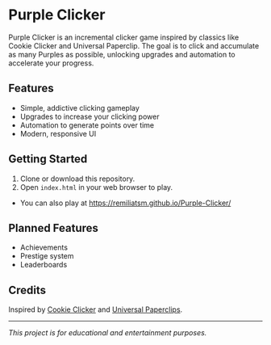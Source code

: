# Purple Clicker

Purple Clicker is an incremental clicker game inspired by classics like Cookie Clicker and Universal Paperclip. The goal is to click and accumulate as many Purples as possible, unlocking upgrades and automation to accelerate your progress.

## Features
- Simple, addictive clicking gameplay
- Upgrades to increase your clicking power
- Automation to generate points over time
- Modern, responsive UI

## Getting Started
1. Clone or download this repository.
2. Open `index.html` in your web browser to play.
- You can also play at https://remiliatsm.github.io/Purple-Clicker/

## Planned Features
- Achievements
- Prestige system
- Leaderboards

## Credits
Inspired by [Cookie Clicker](https://orteil.dashnet.org/cookieclicker/) and [Universal Paperclips](https://www.decisionproblem.com/paperclips/index2.html).

---

*This project is for educational and entertainment purposes.*
